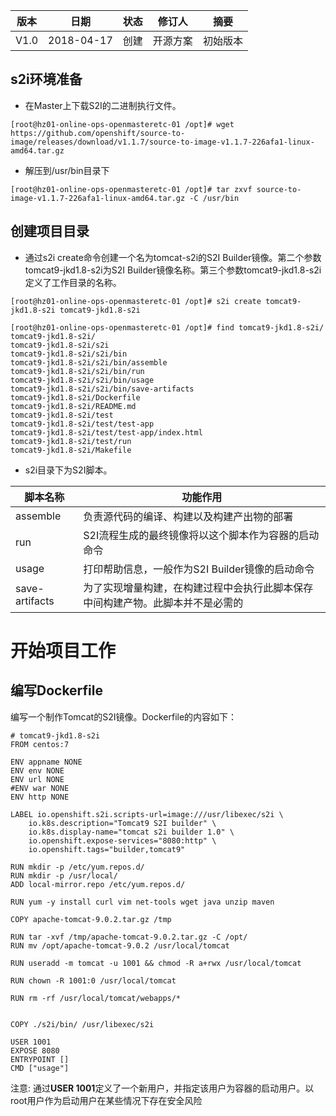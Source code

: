 | 版本   |   日期   |   状态  | 修订人    |    摘要   |
| ------ | ----- | ----- | ------- | ------ |
| V1.0  | 2018-04-17  | 创建  |  开源方案   |    初始版本  |


## s2i环境准备

- 在Master上下载S2I的二进制执行文件。
```
[root@hz01-online-ops-openmasteretc-01 /opt]# wget https://github.com/openshift/source-to-image/releases/download/v1.1.7/source-to-image-v1.1.7-226afa1-linux-amd64.tar.gz
```

- 解压到/usr/bin目录下
```
[root@hz01-online-ops-openmasteretc-01 /opt]# tar zxvf source-to-image-v1.1.7-226afa1-linux-amd64.tar.gz -C /usr/bin
```

## 创建项目目录

- 通过s2i create命令创建一个名为tomcat-s2i的S2I Builder镜像。第二个参数tomcat9-jkd1.8-s2i为S2I Builder镜像名称。第三个参数tomcat9-jkd1.8-s2i定义了工作目录的名称。

```
[root@hz01-online-ops-openmasteretc-01 /opt]# s2i create tomcat9-jkd1.8-s2i tomcat9-jkd1.8-s2i

[root@hz01-online-ops-openmasteretc-01 /opt]# find tomcat9-jkd1.8-s2i/
tomcat9-jkd1.8-s2i/
tomcat9-jkd1.8-s2i/s2i
tomcat9-jkd1.8-s2i/s2i/bin
tomcat9-jkd1.8-s2i/s2i/bin/assemble
tomcat9-jkd1.8-s2i/s2i/bin/run
tomcat9-jkd1.8-s2i/s2i/bin/usage
tomcat9-jkd1.8-s2i/s2i/bin/save-artifacts
tomcat9-jkd1.8-s2i/Dockerfile
tomcat9-jkd1.8-s2i/README.md
tomcat9-jkd1.8-s2i/test
tomcat9-jkd1.8-s2i/test/test-app
tomcat9-jkd1.8-s2i/test/test-app/index.html
tomcat9-jkd1.8-s2i/test/run
tomcat9-jkd1.8-s2i/Makefile
```

- s2i目录下为S2I脚本。

| 脚本名称 | 功能作用 | 
| ---    | -----  | 
| assemble | 负责源代码的编译、构建以及构建产出物的部署 | 
| run | S2I流程生成的最终镜像将以这个脚本作为容器的启动命令 | 
| usage | 打印帮助信息，一般作为S2I Builder镜像的启动命令 | 
| save-artifacts | 为了实现增量构建，在构建过程中会执行此脚本保存中间构建产物。此脚本并不是必需的 | 

# 开始项目工作
## 编写Dockerfile

编写一个制作Tomcat的S2I镜像。Dockerfile的内容如下：
```
# tomcat9-jkd1.8-s2i
FROM centos:7

ENV appname NONE
ENV env NONE
ENV url NONE
#ENV war NONE
ENV http NONE

LABEL io.openshift.s2i.scripts-url=image:///usr/libexec/s2i \
    io.k8s.description="Tomcat9 S2I builder" \
    io.k8s.display-name="tomcat s2i builder 1.0" \
    io.openshift.expose-services="8080:http" \
    io.openshift.tags="builder,tomcat9"

RUN mkdir -p /etc/yum.repos.d/
RUN mkdir -p /usr/local/
ADD local-mirror.repo /etc/yum.repos.d/

RUN yum -y install curl vim net-tools wget java unzip maven

COPY apache-tomcat-9.0.2.tar.gz /tmp

RUN tar -xvf /tmp/apache-tomcat-9.0.2.tar.gz -C /opt/
RUN mv /opt/apache-tomcat-9.0.2 /usr/local/tomcat

RUN useradd -m tomcat -u 1001 && chmod -R a+rwx /usr/local/tomcat

RUN chown -R 1001:0 /usr/local/tomcat

RUN rm -rf /usr/local/tomcat/webapps/*


COPY ./s2i/bin/ /usr/libexec/s2i

USER 1001
EXPOSE 8080
ENTRYPOINT []
CMD ["usage"]
```
注意: 通过**USER 1001**定义了一个新用户，并指定该用户为容器的启动用户。以root用户作为启动用户在某些情况下存在安全风险

